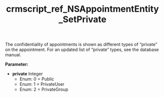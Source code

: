 ﻿---
title: crmscript_ref_NSAppointmentEntity_SetPrivate
description: NSAppointmentEntity.SetPrivate(Integer private)
intellisense: NSAppointmentEntity.SetPrivate
keywords: NSAppointmentEntity, GetPrivate
so.topic: reference
---

The confidentiality of appointments is shown as different types of “private” on the appointment. For an updated list of “private” types, see the database manual.

**Parameter:** 
 - **private** Integer
     - Enum: 0 = Public 
     - Enum: 1 = PrivateUser 
     - Enum: 2 = PrivateGroup 

